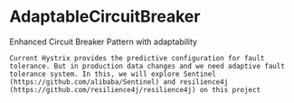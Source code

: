 # AdaptableCircuitBreaker
Enhanced Circuit Breaker Pattern with adaptability  

`Current Hystrix provides the predictive configuration for fault tolerance. But in production data changes and we need adaptive fault tolerance system. In this, we will explore Sentinel (https://github.com/alibaba/Sentinel) and resilience4j (https://github.com/resilience4j/resilience4j) on this project `
